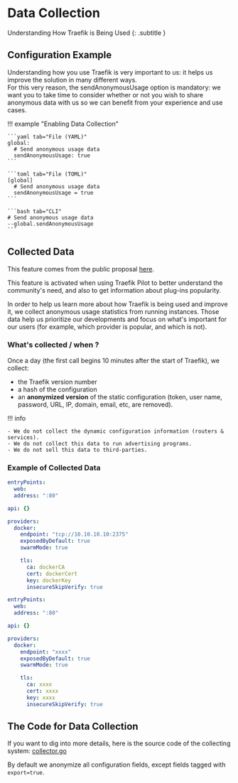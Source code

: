 # Data Collection

Understanding How Traefik is Being Used
{: .subtitle }

## Configuration Example

Understanding how you use Traefik is very important to us: it helps us improve the solution in many different ways.  
For this very reason, the sendAnonymousUsage option is mandatory: we want you to take time to consider whether or not you wish to share anonymous data with us so we can benefit from your experience and use cases.

!!! example "Enabling Data Collection"

    ```yaml tab="File (YAML)"
    global:
      # Send anonymous usage data
      sendAnonymousUsage: true
    ```

    ```toml tab="File (TOML)"
    [global]
      # Send anonymous usage data
      sendAnonymousUsage = true
    ```

    ```bash tab="CLI"
    # Send anonymous usage data
    --global.sendAnonymousUsage
    ```

## Collected Data

This feature comes from the public proposal [here](https://github.com/traefik/traefik/issues/2369).

This feature is activated when using Traefik Pilot to better understand the community's need, and also to get information about plug-ins popularity.

In order to help us learn more about how Traefik is being used and improve it, we collect anonymous usage statistics from running instances.
Those data help us prioritize our developments and focus on what's important for our users (for example, which provider is popular, and which is not).

### What's collected / when ?

Once a day (the first call begins 10 minutes after the start of Traefik), we collect:

- the Traefik version number
- a hash of the configuration
- an **anonymized version** of the static configuration (token, user name, password, URL, IP, domain, email, etc, are removed).

!!! info

    - We do not collect the dynamic configuration information (routers & services).
    - We do not collect this data to run advertising programs.
    - We do not sell this data to third-parties.

### Example of Collected Data

```yaml tab="Original configuration"
entryPoints:
  web:
  address: ":80"

api: {}

providers:
  docker:
    endpoint: "tcp://10.10.10.10:2375"
    exposedByDefault: true
    swarmMode: true

    tls:
      ca: dockerCA
      cert: dockerCert
      key: dockerKey
      insecureSkipVerify: true
```

```yaml tab="Resulting Obfuscated Configuration"
entryPoints:
  web:
  address: ":80"

api: {}

providers:
  docker:
    endpoint: "xxxx"
    exposedByDefault: true
    swarmMode: true

    tls:
      ca: xxxx
      cert: xxxx
      key: xxxx
      insecureSkipVerify: true
```

## The Code for Data Collection

If you want to dig into more details, here is the source code of the collecting system: [collector.go](https://github.com/traefik/traefik/blob/master/pkg/collector/collector.go)

By default we anonymize all configuration fields, except fields tagged with `export=true`.
